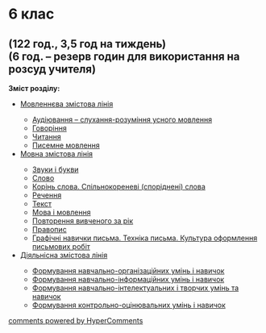 <div id="hypercomments_widget" class="js-hypercomments-widget invisible"></div>

# 6 клас

## (122 год., 3,5 год на тиждень) <br> (6 год. – резерв годин для використання на розсуд учителя)

<p><b>Зміст розділу:</b></p>
<ul type="disc">
<li><a href="http://ukrmon14.ed-era.com/2/movlennyeva_zmistova_liniya.html">Мовленнєва змістова лінія</a></li>
<ul type="circle">
<li><a href="http://ukrmon14.ed-era.com/2/audiyuvannya.html">Аудіювання – слухання-розуміння усного мовлення</a></li>
<li><a href="http://ukrmon14.ed-era.com/2/govorinnya.html">Говоріння</a></li>
<li><a href="http://ukrmon14.ed-era.com/2/chitannya.html">Читання</a></li>
<li><a href="http://ukrmon14.ed-era.com/2/pisemne_movlennya.html">Писемне мовлення</a></li>
</ul>
<li><a href="http://ukrmon14.ed-era.com/2/movna_zmistova_liniya.html">Мовна змістова лінія</a></li>
<ul type="circle">
<li><a href="http://ukrmon14.ed-era.com/2/zvuki_i_bukvi.html">Звуки і букви</a></li>
<li><a href="http://ukrmon14.ed-era.com/2/slovo.html">Слово</a></li>
<li><a href="http://ukrmon14.ed-era.com/2/korin_slova_spilnokorenevi_sporidneni_slova.html">Корінь слова. Спільнокореневі (споріднені) слова</a></li>
<li><a href="http://ukrmon14.ed-era.com/2/rechennya.html">Речення</a></li>
<li><a href="http://ukrmon14.ed-era.com/2/tekst.html">Текст</a></li>
<li><a href="http://ukrmon14.ed-era.com/2/mova_i_movlennya.html">Мова і мовлення</a></li>
<li><a href="http://ukrmon14.ed-era.com/2/povtorennya_vivchenogo_za_rik.html">Повторення вивченого за рік</a></li>
<li><a href="http://ukrmon14.ed-era.com/2/pravopis.html">Правопис</a></li>
<li><a href="http://ukrmon14.ed-era.com/2/grafichni_navichki_pisma_tekhnika_pisma_kultura_oformlennya_pismovikh_robit.html">Графічні навички письма. Техніка письма. Культура оформлення письмових робіт</a></li>
</ul>
<li><a href="http://ukrmon14.ed-era.com/2/diyalnisna_zmistova_liniya.html">Діяльнісна змістова лінія</a></li>
<ul type="circle">
<li><a href="http://ukrmon14.ed-era.com/2/formuvannya_navchalno-organizatsiynikh_umin_i_navichok.html">Формування навчально-організаційних умінь і навичок</a></li>
<li><a href="http://ukrmon14.ed-era.com/2/formuvannya_navchalno-informatsiynikh_umin_i_navichok.html">Формування навчально-інформаційних умінь і навичок</a></li>
<li><a href="http://ukrmon14.ed-era.com/2/formuvannya_navchalno-intelektualnikh_i_tvorchikh_umin_ta_navichok.html">Формування навчально-інтелектуальних і творчих умінь та навичок</a></li>
<li><a href="http://ukrmon14.ed-era.com/2/formuvannya_kontrolno-otsinyuvalnikh_umin_i_navichok.html">Формування контрольно-оцінювальних умінь і навичок</a></li>
</ul>
</ul>

<div class="js-hypercomments-container">
<a href="http://hypercomments.com" class="hc-link" title="comments widget">comments powered by HyperComments</a>
</div>